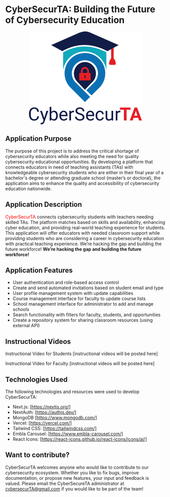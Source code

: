 # CyberSecurTA: Building the Future of Cybersecurity Education
<p align="center">
<img src="public/logo.png" ></p>

## Application Purpose 
The purpose of this project is to address the critical shortage of cybersecurity educators while also meeting the need for quality cybersecurity educational opportunities. By developing a platform that connects educators in need of teaching assistants (TAs) with knowledgeable cybersecurity students who are either in their final year of a bachelor's degree or attending graduate school (master’s or doctoral), the application aims to enhance the quality and accessibility of cybersecurity education nationwide. 

## Application Description
<span style="color:red">CyberSecurTA </span> connects cybersecurity students with teachers needing skilled TAs. The platform matches based on skills and availability, enhancing cyber education, and providing real-world teaching experience for students. This application will offer educators with needed classroom support while providing students who are considering a career in cybersecurity education with practical teaching experience. We’re hacking the gap and building the future workforce! **We’re hacking the gap and building the future workforce!** 

## Application Features
* User authentication and role-based access control
* Create and send automated invitations based on student email and type
* User profile management system with update capabilities
* Course management interface for faculty to update course lists
* School management interface for administrator to add and manage schools
* Search functionality with filters for faculty, students, and opportunities
* Create a repository system for sharing classroom resources (using external API)


## Instructional Videos
Instructional Video for Students
[instructional videos will be posted here]


Instructional Video for Faculty
[instructional videos will be posted here]

## Technologies Used

The following technologies and resources were used to develop CyberSecurTA:
* Next.js: [https://nextjs.org/]
* NextAuth: [https://authjs.dev/]
* MongoDB [https://www.mongodb.com/]
* Vercel: [https://vercel.com/]
* Tailwind CSS: [https://tailwindcss.com/]
* Embla Carousel: [https://www.embla-carousel.com/]
* React Icons: [https://react-icons.github.io/react-icons/icons/ai/]




## Want to contribute? 
CyberSecurTA welcomes anyone who would like to contribute to our cybersecurity ecosystem. Whether you like to fix bugs, improve documentation, or propose new features, your input and feedback is valued. Please email the CyberSecureTA administrator at cybersecurTA@gmail.com if you would like to be part of the team!

